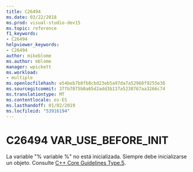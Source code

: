 ```yaml
---
title: C26494
ms.date: 03/22/2018
ms.prod: visual-studio-dev15
ms.topic: reference
f1_keywords:
- C26494
helpviewer_keywords:
- C26494
author: mikeblome
ms.author: mblome
manager: wpickett
ms.workload:
- multiple
ms.openlocfilehash: e54beb7b8fb8cbd23eb5a97da7a52968f9255e36
ms.sourcegitcommit: 37fb7075b0a65d2add3b137a5230767aa3266c74
ms.translationtype: MT
ms.contentlocale: es-ES
ms.lasthandoff: 01/02/2019
ms.locfileid: "53916194"
---
```

# <a name="c26494-varusebeforeinit"></a>C26494 VAR_USE_BEFORE_INIT

La variable "% variable %" no está inicializada. Siempre debe inicializarse un objeto. Consulte [C++ Core Guidelines Type.5](https://github.com/isocpp/CppCoreGuidelines/blob/master/CppCoreGuidelines.md#SS-type).
